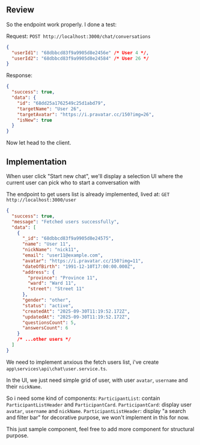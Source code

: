 ## Review

So the endpoint work properly. I done a test:

Request:
`POST http://localhost:3000/chat/conversations`

```json
{
  "userId1": "68dbbcd83f9a9905d8e2456e" /* User 4 */,
  "userId2": "68dbbcd83f9a9905d8e24584" /* User 26 */
}
```

Response:

```json
{
  "success": true,
  "data": {
    "id": "68dd25a1762549c25d1abd79",
    "targetName": "User 26",
    "targetAvatar": "https://i.pravatar.cc/150?img=26",
    "isNew": true
  }
}
```

Now let head to the client.

## Implementation

When user click "Start new chat", we'll display a selection UI where the current user can pick who to start a conversation with

The endpoint to get users list is already implemented, lived at: `GET http://localhost:3000/user`

```json
{
  "success": true,
  "message": "Fetched users successfully",
  "data": [
    {
      "_id": "68dbbcd83f9a9905d8e24575",
      "name": "User 11",
      "nickName": "nick11",
      "email": "user11@example.com",
      "avatar": "https://i.pravatar.cc/150?img=11",
      "dateOfBirth": "1991-12-10T17:00:00.000Z",
      "address": {
        "province": "Province 11",
        "ward": "Ward 11",
        "street": "Street 11"
      },
      "gender": "other",
      "status": "active",
      "createdAt": "2025-09-30T11:19:52.172Z",
      "updatedAt": "2025-09-30T11:19:52.172Z",
      "questionsCount": 5,
      "answersCount": 6
    }
    /* ...other users */
  ]
}
```

We need to implement anxious the fetch users list, i've create `app\services\api\chat\user.service.ts`.

In the UI, we just need simple grid of user, with user `avatar`, `username` and their `nickName`.

So i need some kind of components:
`ParticipantList`: contain `ParticipantListHeader` and `ParticipantCard`.
`ParticipantCard`: display user `avatar`, `username` and `nickName`.
`ParticipantListHeader`: display "a search and filter bar" for decorative purpose, we won't implement in this for now.

This just sample component, feel free to add more component for structural purpose.
